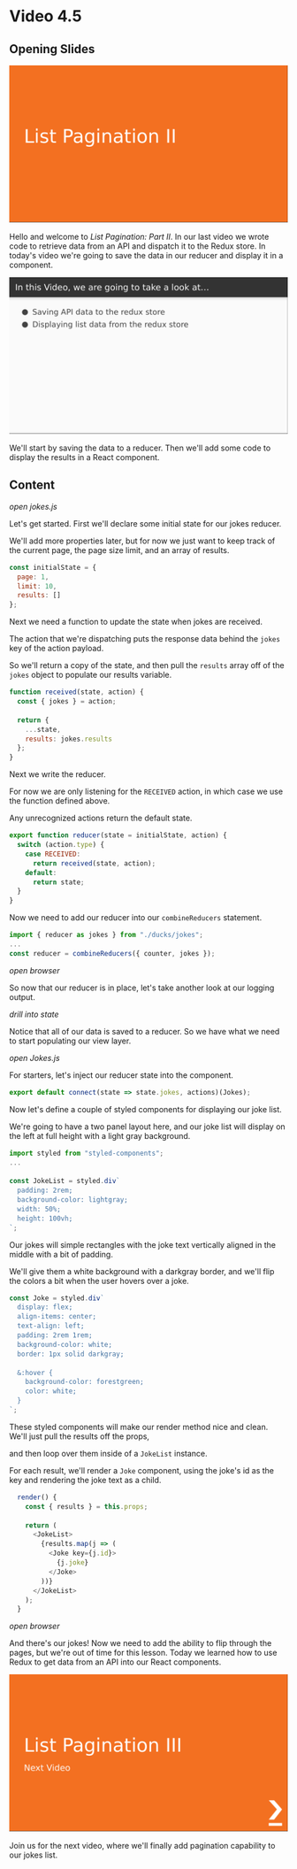 # Video 4.5

## Opening Slides

![Slide 1: Section Title Slide](./slide-1-title.png)

Hello and welcome to _List Pagination: Part II_. In our last video we wrote code to retrieve data from an API and dispatch it to the Redux store. In today's video we're going to save the data in our reducer and display it in a component.

![Slide 2: Summary Slide](./slide-2-summary.png)

We'll start by saving the data to a reducer. Then we'll add some code to display the results in a React component.

## Content

_open jokes.js_

Let's get started. First we'll declare some initial state for our jokes reducer.

We'll add more properties later, but for now we just want to keep track of the current page, the page size limit, and an array of results.

```javascript
const initialState = {
  page: 1,
  limit: 10,
  results: []
};
```

Next we need a function to update the state when jokes are received.

The action that we're dispatching puts the response data behind the `jokes` key of the action payload.

So we'll return a copy of the state, and then pull the `results` array off of the `jokes` object to populate our results variable.

```javascript
function received(state, action) {
  const { jokes } = action;

  return {
    ...state,
    results: jokes.results
  };
}
```

Next we write the reducer.

For now we are only listening for the `RECEIVED` action, in which case we use the function defined above.

Any unrecognized actions return the default state.

```javascript
export function reducer(state = initialState, action) {
  switch (action.type) {
    case RECEIVED:
      return received(state, action);
    default:
      return state;
  }
}
```

Now we need to add our reducer into our `combineReducers` statement.

```javascript
import { reducer as jokes } from "./ducks/jokes";
...
const reducer = combineReducers({ counter, jokes });
```

_open browser_

So now that our reducer is in place, let's take another look at our logging output.

_drill into state_

Notice that all of our data is saved to a reducer. So we have what we need to start populating our view layer.

_open Jokes.js_

For starters, let's inject our reducer state into the component.

```javascript
export default connect(state => state.jokes, actions)(Jokes);
```

Now let's define a couple of styled components for displaying our joke list.

We're going to have a two panel layout here, and our joke list will display on the left at full height with a light gray background.

```javascript
import styled from "styled-components";
...

const JokeList = styled.div`
  padding: 2rem;
  background-color: lightgray;
  width: 50%;
  height: 100vh;
`;
```

Our jokes will simple rectangles with the joke text vertically aligned in the middle with a bit of padding.

We'll give them a white background with a darkgray border, and we'll flip the colors a bit when the user hovers over a joke.

```javascript
const Joke = styled.div`
  display: flex;
  align-items: center;
  text-align: left;
  padding: 2rem 1rem;
  background-color: white;
  border: 1px solid darkgray;

  &:hover {
    background-color: forestgreen;
    color: white;
  }
`;
```

These styled components will make our render method nice and clean. We'll just pull the results off the props,

and then loop over them inside of a `JokeList` instance.

For each result, we'll render a `Joke` component, using the joke's id as the key and rendering the joke text as a child.

```javascript
  render() {
    const { results } = this.props;

    return (
      <JokeList>
        {results.map(j => (
          <Joke key={j.id}>
            {j.joke}
          </Joke>
        ))}
      </JokeList>
    );
  }
```

_open browser_

And there's our jokes! Now we need to add the ability to flip through the pages, but we're out of time for this lesson. Today we learned how to use Redux to get data from an API into our React components.

![Slide 3: Next Video Slide](./slide-3-next-video.png)

Join us for the next video, where we'll finally add pagination capability to our jokes list.
